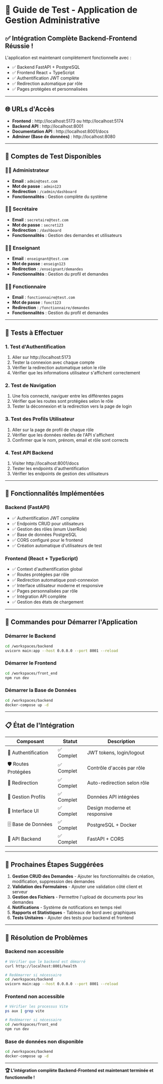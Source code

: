 # 🎉 Guide de Test - Application de Gestion Administrative

## ✅ Intégration Complète Backend-Frontend Réussie !

L'application est maintenant complètement fonctionnelle avec :
- ✅ Backend FastAPI + PostgreSQL
- ✅ Frontend React + TypeScript
- ✅ Authentification JWT complète
- ✅ Redirection automatique par rôle
- ✅ Pages protégées et personnalisées

---

## 🌐 URLs d'Accès

- **Frontend** : http://localhost:5173 ou http://localhost:5174
- **Backend API** : http://localhost:8001
- **Documentation API** : http://localhost:8001/docs
- **Adminer (Base de données)** : http://localhost:8080

---

## 🔐 Comptes de Test Disponibles

### 👨‍💼 Administrateur
- **Email** : `admin@test.com`
- **Mot de passe** : `admin123`
- **Redirection** : `/cadmin/dashboard`
- **Fonctionnalités** : Gestion complète du système

### 👩‍💼 Secrétaire
- **Email** : `secretaire@test.com`
- **Mot de passe** : `secret123`
- **Redirection** : `/dashboard`
- **Fonctionnalités** : Gestion des demandes et utilisateurs

### 👨‍🏫 Enseignant
- **Email** : `enseignant@test.com`
- **Mot de passe** : `enseign123`
- **Redirection** : `/enseignant/demandes`
- **Fonctionnalités** : Gestion du profil et demandes

### 👩‍💼 Fonctionnaire
- **Email** : `fonctionnaire@test.com`
- **Mot de passe** : `fonct123`
- **Redirection** : `/fonctionnaire/demandes`
- **Fonctionnalités** : Gestion du profil et demandes

---

## 🧪 Tests à Effectuer

### 1. Test d'Authentification
1. Aller sur http://localhost:5173
2. Tester la connexion avec chaque compte
3. Vérifier la redirection automatique selon le rôle
4. Vérifier que les informations utilisateur s'affichent correctement

### 2. Test de Navigation
1. Une fois connecté, naviguer entre les différentes pages
2. Vérifier que les routes sont protégées selon le rôle
3. Tester la déconnexion et la redirection vers la page de login

### 3. Test des Profils Utilisateur
1. Aller sur la page de profil de chaque rôle
2. Vérifier que les données réelles de l'API s'affichent
3. Confirmer que le nom, prénom, email et rôle sont corrects

### 4. Test API Backend
1. Visiter http://localhost:8001/docs
2. Tester les endpoints d'authentification
3. Vérifier les endpoints de gestion des utilisateurs

---

## 🔧 Fonctionnalités Implémentées

### Backend (FastAPI)
- ✅ Authentification JWT complète
- ✅ Endpoints CRUD pour utilisateurs
- ✅ Gestion des rôles (enum UserRole)
- ✅ Base de données PostgreSQL
- ✅ CORS configuré pour le frontend
- ✅ Création automatique d'utilisateurs de test

### Frontend (React + TypeScript)
- ✅ Context d'authentification global
- ✅ Routes protégées par rôle
- ✅ Redirection automatique post-connexion
- ✅ Interface utilisateur moderne et responsive
- ✅ Pages personnalisées par rôle
- ✅ Intégration API complète
- ✅ Gestion des états de chargement

---

## 🚀 Commandes pour Démarrer l'Application

### Démarrer le Backend
```bash
cd /workspaces/backend
uvicorn main:app --host 0.0.0.0 --port 8001 --reload
```

### Démarrer le Frontend
```bash
cd /workspaces/front_end
npm run dev
```

### Démarrer la Base de Données
```bash
cd /workspaces/backend
docker-compose up -d
```

---

## 📋 État de l'Intégration

| Composant | Statut | Description |
|-----------|--------|-------------|
| 🔐 Authentification | ✅ Complet | JWT tokens, login/logout |
| 🛡️ Routes Protégées | ✅ Complet | Contrôle d'accès par rôle |
| 🔄 Redirection | ✅ Complet | Auto-redirection selon rôle |
| 👤 Gestion Profils | ✅ Complet | Données API intégrées |
| 🎨 Interface UI | ✅ Complet | Design moderne et responsive |
| 🗄️ Base de Données | ✅ Complet | PostgreSQL + Docker |
| 📡 API Backend | ✅ Complet | FastAPI + CORS |

---

## 🎯 Prochaines Étapes Suggérées

1. **Gestion CRUD des Demandes** - Ajouter les fonctionnalités de création, modification, suppression des demandes
2. **Validation des Formulaires** - Ajouter une validation côté client et serveur
3. **Gestion des Fichiers** - Permettre l'upload de documents pour les demandes
4. **Notifications** - Système de notifications en temps réel
5. **Rapports et Statistiques** - Tableaux de bord avec graphiques
6. **Tests Unitaires** - Ajouter des tests pour backend et frontend

---

## 🐛 Résolution de Problèmes

### Backend non accessible
```bash
# Vérifier que le backend est démarré
curl http://localhost:8001/health

# Redémarrer si nécessaire
cd /workspaces/backend
uvicorn main:app --host 0.0.0.0 --port 8001 --reload
```

### Frontend non accessible
```bash
# Vérifier les processus Vite
ps aux | grep vite

# Redémarrer si nécessaire
cd /workspaces/front_end
npm run dev
```

### Base de données non disponible
```bash
cd /workspaces/backend
docker-compose up -d
```

---

**🏆 L'intégration complète Backend-Frontend est maintenant terminée et fonctionnelle !**
